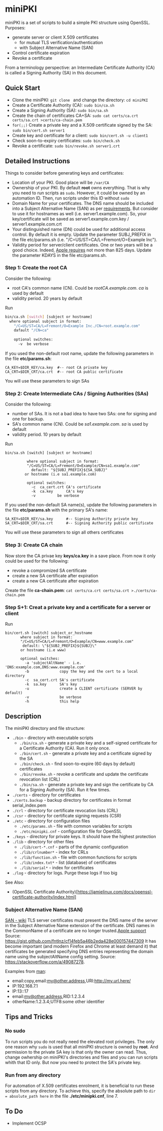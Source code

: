 # miniPKI
miniPKI is a set of scripts to build a simple PKI structure using OpenSSL.
Purposes:
* generate server or client X.509 certificates 
  * for mutual TLS verification/authentication
  * with Subject Alternative Name (SAN) 
* Control certificate expiration
* Revoke a certificate

From a terminology perspective: an Intermediate Certificate Authority (CA) is called a Signing Authority (SA) in this document. 

## Quick Start

* Clone the miniPKI: `git clone ` and change the directory: `cd miniPKI`
* Create a Certificate Authority (CA): `sudo bin/ca.sh`
* Create a Signing Authority (SA): `sudo bin/sa.sh`
* Create the chain of certificates CA+SA: `sudo cat certs/ca.crt certs/sa.crt >certs/ca-chain.pem`
* `for(;;)` Create a private key and a X.509 certificate signed by the SA: `sudo bin/cert.sh server1`
* Create key and certificate for a client: `sudo bin/cert.sh -u client1`
* Check soon-to-expiry certificates: `sudo bin/check.sh`
* Revoke a certificate: `sudo bin/revoke.sh server1.crt`


## Detailed Instructions
Things to consider before generating keys and certificates:
* Location of your PKI. Good place will be `/var/CA`
* Ownership of your PKI. By default **root** owns everything. That is why you need to run scripts as `sudo`. However, it could be owned by an automation ID. Then, run scripts under this ID without `sudo`
* Domain Name for your certificates. The DNS name should be included into a Subject Alternative Name (SAN) as per [requirements](https://support.apple.com/en-us/HT210176). But consider to use it for hostnames as well (i.e. server1.example.com). So, your key/certificate will be saved as server1.example.com.key / server1.example.com.crt
* Your distinguished name (DN) could be used for additional access control. By default it is empty. Update the parameter SUBJ_PREFIX in the file etc/params.sh (i.e. "/C=US/ST=CA/L=Fremont/O=Example Inc").
* Validity period for server/client certificates. One or two years will be a good choice. Indeed, [Apple requires](https://support.apple.com/en-us/HT210176) not more than 825 days. Update the parameter KDAYS in the file etc/params.sh.

### Step 1: Create the root CA
Consider the following:
* root CA's common name (CN). Could be *rootCA.example.com*. *ca* is used by default
* validity period. 20 years by default
  
Run 
```bash
bin/ca.sh [switch] [subject or hostname]
  where optional subject in format:
    "/C=US/ST=CA/L=Fremont/O=Example Inc./CN=root.example.com"
	dafault "/CN=ca"
	
    optional switches:
      -v  be verbose
```

If you used the non-default root name, update the following parameters in the file **etc/params.sh**:
```
CA_KEY=$DIR_KEY/ca.key	#-- root CA private key
CA_CRT=$DIR_CRT/ca.crt  #-- root CA public certificate
```

You will use these parameters to sign SAs

### Step 2: Create Intermediate CAs / Signing Authorities (SAs)
Consider the following:
* number of SAs. It is not a bad idea to have two SAs: one for signing and one for backup. 
* SA's common name (CN). Could be *sa1.example.com*. *sa* is used by default
* validity period. 10 years by default

Run 
```
bin/sa.sh [switch] [subject or hostname]

          where optional subject in format:
          "/C=US/ST=CA/L=Fremont/O=Example/CN=sa1.example.com"
            default: "${SUBJ_PREFIX}${SA_SUBJ}"
         or hostname (i.e sa1.example.com)

          optional switches:
            -c  ca_cert.crt	CA's certificate
            -k  ca.key		CA's key
            -v  		be verbose
```
If you used the non-default SA name(s), update the following parameters in the file **etc/params.sh** with the primary SA's name:
```
SA_KEY=$DIR_KEY/sa.key      #-- Signing Authority private key
SA_CRT=$DIR_CRT/sa.crt      #-- Signing Authority public certificate
```

You will use these parameters to sign all others certificates

### Step 3: Create CA chain 
Now store the CA privae key **keys/ca.key** in a save place. From now it only could be used for the following:
* revoke a compromized SA certificate
* create a new SA certificate after expiration
* create a new CA certificate after expiration

Create the file **ca-chain.pem**: `cat certs/ca.crt certs/sa.crt >./certs/ca-chain.pem`

### Step S+1: Creat a private key and a certificate for a server or client

Run 
```
bin/cert.sh [switch] subject_or_hostname
       where subject in format:
       "/C=US/ST=CA/L=Fremont/O=Example/CN=www.example.com"
        default: \"${SUBJ_PREFIX}${SUBJ}\"
       or hostname (i.e www)

       optional switches:
         -a 'subjectAltName' - i.e. 'DNS:example.com,DNS:www.example.com'
         -b              copy the key and the cert to a local directory
         -c  sa_cert.crt SA's certificate
         -k  sa.key      SA's key
         -u              create a CLIENT certificate (SERVER by default)
         -v              be verbose
         -h              this help
```

## Description

The miniPKI directory and file structure:
* `./bin` - directory with executable scripts
  * `./bin/ca.sh` - generate a private key and a self-signed certificate for a Certificate Authority (CA). Run it only once.
  * `./bin/cert.sh` - generate a private key and a certificate signed by the SA
  * `./bin/check.sh` - find soon-to-expire (60 days by default) certificates
  * `./bin/revoke.sh` - revoke a certificate and update the certificate revocation list (CRL)
  * `./bin/sa.sh` - generate a private key and sign the certificate by CA for a Signing Authority (SA). Run it few times.
* `./certs` - directory for certificates
* `./certs.backup` - backup directory for certificates in format serial_index.pem
* `./crl` - directory for certificate revocation lists (CRL)
* `./csr` - directory for certificate signing requests (CSR)
* `./etc` - directory for configuration files
  * `./etc/params.sh` - file with common variables for scripts
  * `./etc/minipki.cnf` - configuration file for OpenSSL
* `./keys` - directory for private keys. It should have the highest protection
* `./lib` - directory for other files
  * `./lib/cert-*.cnf` - parts of the dynamic configuration
  * `./lib/crlnumber*` - index for CRLs
  * `./lib/function.sh` - file with common functions for scripts
  * `./lib/index.txt*` - list (database) of certificates
  * `./lib/serial*` - index for certificates
* `./log` - directory for logs. Purge these logs if too big

See Also:
* (OpenSSL Certificate Authority)[https://jamielinux.com/docs/openssl-certificate-authority/index.html]

### Subject Alternative Name (SAN) 
[SAN - wiki](https://en.wikipedia.org/wiki/Subject_Alternative_Name)
TLS server certificates must present the DNS name of the server in the Subject Alternative Name extension of the certificate. DNS names in the CommonName of a certificate are no longer trusted.[Apple support](https://support.apple.com/en-us/HT210176)
Source: https://gist.github.com/fntlnz/cf14feb5a46b2eda428e000157447309
It has become important (and modern Firefox and Chrome at least demand it) that certificates be generated specifying DNS entries representing the domain name using the subjectAltName config setting. Source: https://stackoverflow.com/a/49087278.

Examples from [man](https://www.openssl.org/docs/manmaster/man5/x509v3_config.html#Subject-Alternative-Name):
* email:copy,email:my@other.address,URI:http://my.url.here/
* IP:192.168.7.1
* IP:13::17
* email:my@other.address,RID:1.2.3.4
* otherName:1.2.3.4;UTF8:some other identifier

## Tips and Tricks

### No sudo
To run scripts you do not really need the elevated root privileges. The only one reason why `sudo` is used that all miniPKI structure is owned by **root**. And permission to the private SA key is that only the owner can read. Thus, change owhership on miniPKI's directories and files and you can run scripts whith that ID only. But now you need to protect the SA's private key.

### Run from any directory
For automation of X.509 certificates enrolment, it is beneficial to run these scripts from any directory. To achieve this, specify the absolute path to `dir = absolute_path here` in the file **./etc/minipki.cnf**, line 7. 

## To Do
* Implement OCSP
